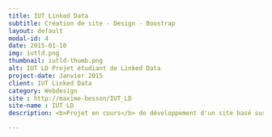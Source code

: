 ```yaml
---
title: IUT Linked Data
subtitle: Création de site - Design - Boostrap
layout: default
modal-id: 4
date: 2015-01-10
img: iutld.png
thumbnail: iutld-thumb.png
alt: IUT LD Projet étudiant de Linked Data
project-date: Janvier 2015
client: IUT Linked Data
category: Webdesign
site : http://maxime-besson/IUT_LD
site-name : IUT LD
description: <b>Projet en cours</b> de développement d'un site basé sur des données liées (Linked Data). Je m'occupe du développement front-end, du design du site.

---
```

